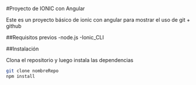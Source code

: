 <!-- # es como un H1 y ## es como un subtitulo -->
#Proyecto de IONIC con Angular

Este es un proyecto básico de ionic con angular para mostrar el uso de git + github

##Requisitos previos
-node.js
-Ionic_CLI

##Instalación

Clona el repositorio y luego instala las dependencias
```bash
git clone nombreRepo
npm install